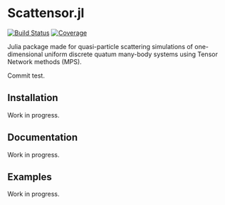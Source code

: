 # Scattensor.jl

[![Build Status](https://github.com/mormatti/Scattensor.jl/actions/workflows/CI.yml/badge.svg?branch=main)](https://github.com/mormatti/Scattensor.jl/actions/workflows/CI.yml?query=branch%3Amain)
[![Coverage](https://codecov.io/gh/mormatti/Scattensor.jl/branch/main/graph/badge.svg)](https://codecov.io/gh/mormatti/Scattensor.jl)

Julia package made for quasi-particle scattering simulations of one-dimensional
uniform discrete quatum many-body systems using Tensor Network methods (MPS).

Commit test.

## Installation

Work in progress.

## Documentation

Work in progress.

## Examples

Work in progress.
